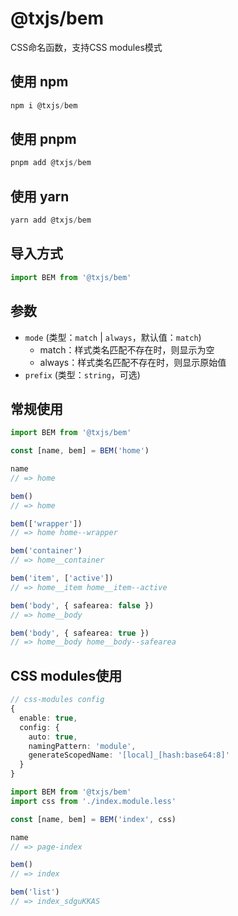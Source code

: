 # @txjs/bem

CSS命名函数，支持CSS modules模式

## 使用 npm

```javascript
npm i @txjs/bem
```

## 使用 pnpm

```javascript
pnpm add @txjs/bem
```

## 使用 yarn

```javascript
yarn add @txjs/bem
```

## 导入方式
```javascript
import BEM from '@txjs/bem'
```

## 参数
- `mode` (类型：`match` | `always`，默认值：`match`)  
  - match：样式类名匹配不存在时，则显示为空
  - always：样式类名匹配不存在时，则显示原始值
- `prefix` (类型：`string`，可选)

## 常规使用

```ts
import BEM from '@txjs/bem'

const [name, bem] = BEM('home')

name
// => home

bem()
// => home

bem(['wrapper'])
// => home home--wrapper

bem('container')
// => home__container

bem('item', ['active'])
// => home__item home__item--active

bem('body', { safearea: false })
// => home__body

bem('body', { safearea: true })
// => home__body home__body--safearea
```

## CSS modules使用

```ts
// css-modules config
{
  enable: true,
  config: {
    auto: true,
    namingPattern: 'module',
    generateScopedName: '[local]_[hash:base64:8]'
  }
}

import BEM from '@txjs/bem'
import css from './index.module.less'

const [name, bem] = BEM('index', css)

name
// => page-index

bem()
// => index

bem('list')
// => index_sdguKKAS 
```